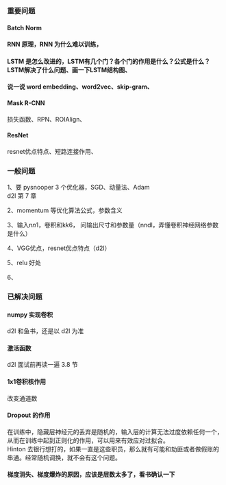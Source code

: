 
### 重要问题 

#### Batch Norm  

#### RNN 原理，RNN 为什么难以训练，

#### LSTM 是怎么改进的，LSTM有几个门？各个门的作用是什么？公式是什么？LSTM解决了什么问题、画一下LSTM结构图、

#### 说一说 word embedding、word2vec、skip-gram、

#### Mask R-CNN
损失函数、RPN、ROIAlign、

#### ResNet
resnet优点特点、短路连接作用、


### 一般问题  

1、要 pysnooper 3 个优化器，SGD、动量法、Adam  
d2l 第 7 章  

2、momentum 等优化算法公式，参数含义  

3、输入n*n*1，卷积和k*k*6， 问输出尺寸和参数量（nndl，弄懂卷积神经网络参数是什么）  

4、VGG优点，resnet优点特点（d2l）  

5、relu 好处  

6、


### 已解决问题

#### numpy 实现卷积  
d2l 和鱼书，还是以 d2l 为准  

#### 激活函数
d2l 面试前再读一遍 3.8 节  

#### 1x1卷积核作用
改变通道数  

#### Dropout 的作用
在训练中，隐藏层神经元的丢弃是随机的，输入层的计算无法过度依赖任何一个，从而在训练中起到正则化的作用，可以用来有效应对过拟合。  
Hinton 去银行想打的，如果一直是这些职员，那么就有可能和劫匪或者做假账的串通。经常随机调换，就不会有这个问题。  


#### 梯度消失、梯度爆炸的原因，应该是层数太多了，看书确认一下







